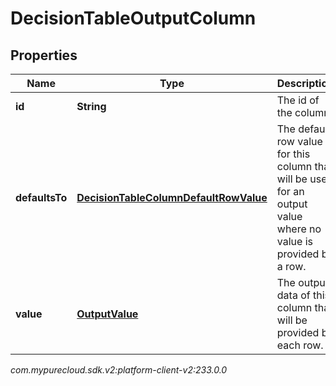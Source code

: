 # DecisionTableOutputColumn


## Properties

| Name | Type | Description | Notes |
| ------------ | ------------- | ------------- | ------------- |
| **id** | **String** | The id of the column. |  [optional] |
| **defaultsTo** | [**DecisionTableColumnDefaultRowValue**](DecisionTableColumnDefaultRowValue) | The default row value for this column that will be used for an output value where no value  is provided by a row. |  [optional] |
| **value** | [**OutputValue**](OutputValue) | The output data of this column that will be provided by each row. |  |




_com.mypurecloud.sdk.v2:platform-client-v2:233.0.0_
